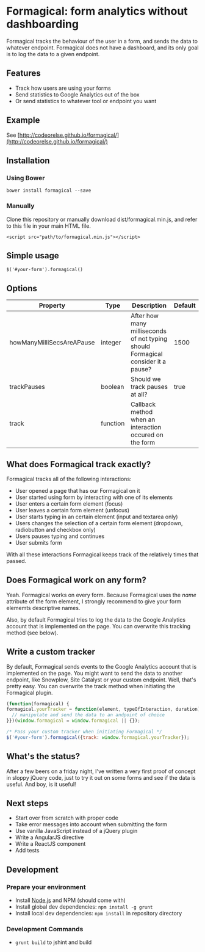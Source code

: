 Formagical: form analytics without dashboarding
==========
Formagical tracks the behaviour of the user in a form, and sends the data to whatever endpoint. Formagical does not have a dashboard, and its only goal is to log the data to a given endpoint.

## Features

- Track how users are using your forms
- Send statistics to Google Analytics out of the box
- Or send statistics to whatever tool or endpoint you want

## Example
See [http://codeorelse.github.io/formagical/](http://codeorelse.github.io/formagical/)

## Installation
### Using Bower
```
bower install formagical --save
```
### Manually
Clone this repository or manually download dist/formagical.min.js, and refer to this file in your main HTML file.
```
<script src="path/to/formagical.min.js"></script>
```
## Simple usage
```
$('#your-form').formagical()
```

## Options
| Property        | Type           | Description | Default  |
| ------------- |-------------| ----------------|-----|
| howManyMilliSecsAreAPause      | integer | After how many milliseconds of not typing should Formagical consider it a pause? | 1500 |
| trackPauses      | boolean      | Should we track pauses at all? |   true |
| track | function      | Callback method when an interaction occured on the form    |


## What does Formagical track exactly?
Formagical tracks all of the following interactions:
- User opened a page that has our Formagical on it
- User started using form by interacting with one of its elements
- User enters a certain form element (focus)
- User leaves a certain form element (unfocus)
- User starts typing in an certain element (input and textarea only)
- Users changes the selection of a certain form element (dropdown, radiobutton and checkbox only)
- Users pauses typing and continues
- User submits form

With all these interactions Formagical keeps track of the relatively times that passed. 

## Does Formagical work on any form?
Yeah. Formagical works on every form. Because Formagical uses the *name* attribute of the form element, I strongly recommend to give your form elememts descriptive names.

Also, by default Formagical tries to log the data to the Google Analytics account that is implemented on the page. You can overwrite this tracking method (see below). 

## Write a custom tracker
By default, Formagical sends events to the Google Analytics account that is implemented on the page. You might want to send the data to another endpoint, like Snowplow, Site Catalyst or your custom endpoint. Well, that's pretty easy. You can overwrite the track method when initiating the Formagical plugin. 

```javascript
(function(formagical) {
formagical.yourTracker = function(element, typeOfInteraction, duration) {
  // manipulate and send the data to an andpoint of choice
}})(window.formagical = window.formagical || {});

/* Pass your custom tracker when initiating Formagical */
$('#your-form').formagical({track: window.formagical.yourTracker});
```

## What's the status?
After a few beers on a friday night, I've written a very first proof of concept in sloppy jQuery code, just to try it out on some forms and see if the data is useful. And boy, is it useful!  

## Next steps
- Start over from scratch with proper code
- Take error messages into account when submitting the form
- Use vanilla JavaScript instead of a jQuery plugin
- Write a AngularJS directive
- Write a ReactJS component
- Add tests

## Development

### Prepare your environment
* Install [Node.js](http://nodejs.org/) and NPM (should come with)
* Install global dev dependencies: `npm install -g grunt`
* Install local dev dependencies: `npm install` in repository directory

### Development Commands
* `grunt build` to jshint and build
